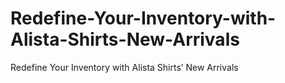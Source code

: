# Redefine-Your-Inventory-with-Alista-Shirts-New-Arrivals
Redefine Your Inventory with Alista Shirts’ New Arrivals
